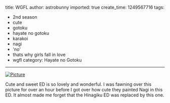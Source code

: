 title: WGFL
author: astrobunny
imported: true
create_time: 1249567716
tags:
- 2nd season
- cute
- gotoku
- hayate no gotoku
- karakoi
- nagi
- 'no'
- thats why girls fall in love
- wgfl
category: Hayate no Gotoku
---
 [![](wp-uploads/2009/08/wpid-leopard-raws-hayate-no-gotoku-2nd-season-ed2-tx-1280x720-x264-0-500x281.jpg "Picture")](/images/wp-uploads/2009/08/wpid-leopard-raws-hayate-no-gotoku-2nd-season-ed2-tx-1280x720-x264-0.jpg)  
  
Cute and sweet ED is so lovely and wonderful. I was fawning over this picture for over an hour before I got over how cute they painted Nagi in this ED. It almost made me forget that the Hinagiku ED was replaced by this one.